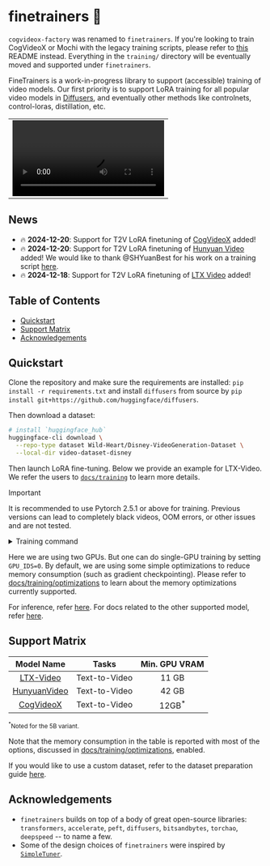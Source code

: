# finetrainers 🧪

`cogvideox-factory` was renamed to `finetrainers`. If you're looking to train CogVideoX or Mochi with the legacy training scripts, please refer to [this](./training/README.md) README instead. Everything in the `training/` directory will be eventually moved and supported under `finetrainers`.

FineTrainers is a work-in-progress library to support (accessible) training of video models. Our first priority is to support LoRA training for all popular video models in [Diffusers](https://github.com/huggingface/diffusers), and eventually other methods like controlnets, control-loras, distillation, etc.

<table align="center">
<tr>
  <td align="center"><video src="https://github.com/user-attachments/assets/aad07161-87cb-4784-9e6b-16d06581e3e5">Your browser does not support the video tag.</video></td>
</tr>
</table>

## News

- 🔥 **2024-12-20**: Support for T2V LoRA finetuning of [CogVideoX](https://huggingface.co/docs/diffusers/main/api/pipelines/cogvideox) added! 
- 🔥 **2024-12-20**: Support for T2V LoRA finetuning of [Hunyuan Video](https://huggingface.co/docs/diffusers/main/api/pipelines/hunyuan_video) added! We would like to thank @SHYuanBest for his work on a training script [here](https://github.com/huggingface/diffusers/pull/10254).
- 🔥 **2024-12-18**: Support for T2V LoRA finetuning of [LTX Video](https://huggingface.co/docs/diffusers/main/api/pipelines/ltx_video) added!

## Table of Contents

* [Quickstart](#quickstart)
* [Support Matrix](#support-matrix)
* [Acknowledgements](#acknowledgements)

## Quickstart

Clone the repository and make sure the requirements are installed: `pip install -r requirements.txt` and install `diffusers` from source by `pip install git+https://github.com/huggingface/diffusers`.

Then download a dataset:

```bash
# install `huggingface_hub`
huggingface-cli download \
  --repo-type dataset Wild-Heart/Disney-VideoGeneration-Dataset \
  --local-dir video-dataset-disney
```

Then launch LoRA fine-tuning. Below we provide an example for LTX-Video. We refer the users to [`docs/training`](./docs/training/) to learn more details.

> [!IMPORTANT] 
> It is recommended to use Pytorch 2.5.1 or above for training. Previous versions can lead to completely black videos, OOM errors, or other issues and are not tested.

<details>
<summary>Training command</summary>

```bash
#!/bin/bash
export WANDB_MODE="offline"
export NCCL_P2P_DISABLE=1
export TORCH_NCCL_ENABLE_MONITORING=0
export FINETRAINERS_LOG_LEVEL=DEBUG

GPU_IDS="0,1"

DATA_ROOT="/path/to/video-dataset-disney"
CAPTION_COLUMN="prompts.txt"
VIDEO_COLUMN="videos.txt"
OUTPUT_DIR="/path/to/output/directory/ltx-video/ltxv_disney"

ID_TOKEN="BW_STYLE"

# Model arguments
model_cmd="--model_name ltx_video \
  --pretrained_model_name_or_path Lightricks/LTX-Video"

# Dataset arguments
dataset_cmd="--data_root $DATA_ROOT \
  --video_column $VIDEO_COLUMN \
  --caption_column $CAPTION_COLUMN \
  --id_token $ID_TOKEN \
  --video_resolution_buckets 49x512x768 \
  --caption_dropout_p 0.05"

# Dataloader arguments
dataloader_cmd="--dataloader_num_workers 0"

# Diffusion arguments
diffusion_cmd="--flow_resolution_shifting"

# Training arguments
training_cmd="--training_type lora \
  --seed 42 \
  --mixed_precision bf16 \
  --batch_size 1 \
  --train_steps 1200 \
  --rank 128 \
  --lora_alpha 128 \
  --target_modules to_q to_k to_v to_out.0 \
  --gradient_accumulation_steps 1 \
  --gradient_checkpointing \
  --checkpointing_steps 500 \
  --checkpointing_limit 2 \
  --enable_slicing \
  --enable_tiling"

# Optimizer arguments
optimizer_cmd="--optimizer adamw \
  --lr 3e-5 \
  --lr_scheduler constant_with_warmup \
  --lr_warmup_steps 100 \
  --lr_num_cycles 1 \
  --beta1 0.9 \
  --beta2 0.95 \
  --weight_decay 1e-4 \
  --epsilon 1e-8 \
  --max_grad_norm 1.0"

# Miscellaneous arguments
miscellaneous_cmd="--tracker_name finetrainers-ltxv \
  --output_dir $OUTPUT_DIR \
  --nccl_timeout 1800 \
  --report_to wandb"

cmd="accelerate launch --config_file accelerate_configs/uncompiled_2.yaml --gpu_ids $GPU_IDS train.py \
  $model_cmd \
  $dataset_cmd \
  $dataloader_cmd \
  $diffusion_cmd \
  $training_cmd \
  $optimizer_cmd \
  $miscellaneous_cmd"

echo "Running command: $cmd"
eval $cmd
echo -ne "-------------------- Finished executing script --------------------\n\n"
```

</details>

Here we are using two GPUs. But one can do single-GPU training by setting `GPU_IDS=0`. By default, we are using some simple optimizations to reduce memory consumption (such as gradient checkpointing). Please refer to [docs/training/optimizations](./docs/training/optimization.md) to learn about the memory optimizations currently supported.

For inference, refer [here](./docs/training/ltx_video.md#inference). For docs related to the other supported model, refer [here](./docs/training/).

## Support Matrix

<div align="center">

| **Model Name** | **Tasks** | **Min. GPU VRAM** |
|:---:|:---:|:---:|
| [LTX-Video](./docs/training/ltx_video.md) | Text-to-Video | 11 GB |
| [HunyuanVideo](./docs/training/hunyuan_video.md) | Text-to-Video | 42 GB |
| [CogVideoX](./docs/training/cogvideox.md) | Text-to-Video | 12GB<sup>*</sup> |

</div>

<small><sup>*</sup>Noted for the 5B variant.</small>

Note that the memory consumption in the table is reported with most of the options, discussed in [docs/training/optimizations](./docs/training/optimization.md), enabled.

If you would like to use a custom dataset, refer to the dataset preparation guide [here](./docs/dataset/README.md).

## Acknowledgements

* `finetrainers` builds on top of a body of great open-source libraries: `transformers`, `accelerate`, `peft`, `diffusers`, `bitsandbytes`, `torchao`, `deepspeed` -- to name a few.
* Some of the design choices of `finetrainers` were inspired by [`SimpleTuner`](https://github.com/bghira/SimpleTuner).
